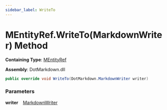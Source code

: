 ```yaml
---
sidebar_label: WriteTo
---
```


# MEntityRef\.WriteTo\(MarkdownWriter\) Method

**Containing Type**: [MEntityRef](../index.md)

**Assembly**: DotMarkdown\.dll

```csharp
public override void WriteTo(DotMarkdown.MarkdownWriter writer)
```

### Parameters

**writer** &ensp; [MarkdownWriter](../../../MarkdownWriter/index.md)